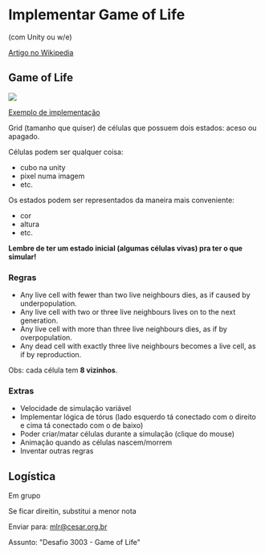 # Implementar Game of Life
(com Unity ou w/e)

[Artigo no Wikipedia](https://en.wikipedia.org/wiki/Conway%27s_Game_of_Life)

## Game of Life

![](https://upload.wikimedia.org/wikipedia/commons/e/e5/Gospers_glider_gun.gif)

[Exemplo de implementação](http://arr.gr/playground/life/)

Grid (tamanho que quiser) de células que possuem dois estados: aceso ou apagado.

Células podem ser qualquer coisa:
- cubo na unity
- pixel numa imagem
- etc.

Os estados podem ser representados da maneira mais conveniente:
- cor
- altura
- etc.

**Lembre de ter um estado inicial (algumas células vivas) pra ter o que simular!**

### Regras
- Any live cell with fewer than two live neighbours dies, as if caused by underpopulation.
- Any live cell with two or three live neighbours lives on to the next generation.
- Any live cell with more than three live neighbours dies, as if by overpopulation.
- Any dead cell with exactly three live neighbours becomes a live cell, as if by reproduction.

Obs: cada célula tem **8 vizinhos**.

### Extras
- Velocidade de simulação variável
- Implementar lógica de tórus (lado esquerdo tá conectado com o direito e cima tá conectado com o de baixo)
- Poder criar/matar células durante a simulação (clique do mouse)
- Animação quando as células nascem/morrem
- Inventar outras regras

## Logística

Em grupo

Se ficar direitin, substitui a menor nota

Enviar para: mlr@cesar.org.br

Assunto: "Desafio 3003 - Game of Life"
